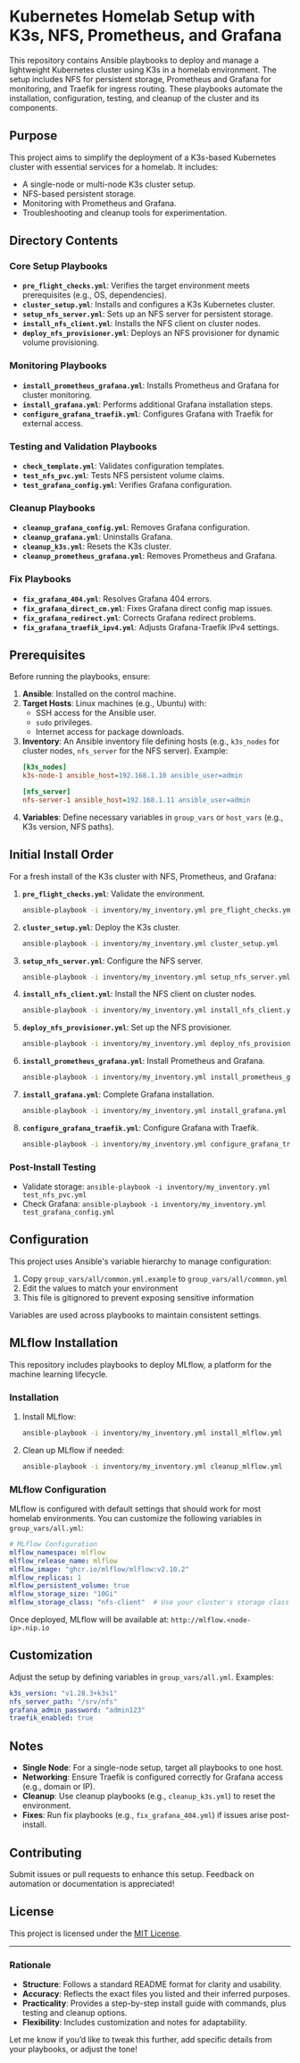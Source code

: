 # Kubernetes Homelab Setup with K3s, NFS, Prometheus, and Grafana

This repository contains Ansible playbooks to deploy and manage a lightweight Kubernetes cluster using K3s in a homelab environment. The setup includes NFS for persistent storage, Prometheus and Grafana for monitoring, and Traefik for ingress routing. These playbooks automate the installation, configuration, testing, and cleanup of the cluster and its components.

## Purpose

This project aims to simplify the deployment of a K3s-based Kubernetes cluster with essential services for a homelab. It includes:
- A single-node or multi-node K3s cluster setup.
- NFS-based persistent storage.
- Monitoring with Prometheus and Grafana.
- Troubleshooting and cleanup tools for experimentation.

## Directory Contents

### Core Setup Playbooks
- **`pre_flight_checks.yml`**: Verifies the target environment meets prerequisites (e.g., OS, dependencies).
- **`cluster_setup.yml`**: Installs and configures a K3s Kubernetes cluster.
- **`setup_nfs_server.yml`**: Sets up an NFS server for persistent storage.
- **`install_nfs_client.yml`**: Installs the NFS client on cluster nodes.
- **`deploy_nfs_provisioner.yml`**: Deploys an NFS provisioner for dynamic volume provisioning.

### Monitoring Playbooks
- **`install_prometheus_grafana.yml`**: Installs Prometheus and Grafana for cluster monitoring.
- **`install_grafana.yml`**: Performs additional Grafana installation steps.
- **`configure_grafana_traefik.yml`**: Configures Grafana with Traefik for external access.

### Testing and Validation Playbooks
- **`check_template.yml`**: Validates configuration templates.
- **`test_nfs_pvc.yml`**: Tests NFS persistent volume claims.
- **`test_grafana_config.yml`**: Verifies Grafana configuration.

### Cleanup Playbooks
- **`cleanup_grafana_config.yml`**: Removes Grafana configuration.
- **`cleanup_grafana.yml`**: Uninstalls Grafana.
- **`cleanup_k3s.yml`**: Resets the K3s cluster.
- **`cleanup_prometheus_grafana.yml`**: Removes Prometheus and Grafana.

### Fix Playbooks
- **`fix_grafana_404.yml`**: Resolves Grafana 404 errors.
- **`fix_grafana_direct_cm.yml`**: Fixes Grafana direct config map issues.
- **`fix_grafana_redirect.yml`**: Corrects Grafana redirect problems.
- **`fix_grafana_traefik_ipv4.yml`**: Adjusts Grafana-Traefik IPv4 settings.

## Prerequisites

Before running the playbooks, ensure:
1. **Ansible**: Installed on the control machine.
2. **Target Hosts**: Linux machines (e.g., Ubuntu) with:
   - SSH access for the Ansible user.
   - `sudo` privileges.
   - Internet access for package downloads.
3. **Inventory**: An Ansible inventory file defining hosts (e.g., `k3s_nodes` for cluster nodes, `nfs_server` for the NFS server).
   Example:
   ```ini
   [k3s_nodes]
   k3s-node-1 ansible_host=192.168.1.10 ansible_user=admin

   [nfs_server]
   nfs-server-1 ansible_host=192.168.1.11 ansible_user=admin
   ```
4. **Variables**: Define necessary variables in `group_vars` or `host_vars` (e.g., K3s version, NFS paths).

## Initial Install Order

For a fresh install of the K3s cluster with NFS, Prometheus, and Grafana:
1. **`pre_flight_checks.yml`**: Validate the environment.
   ```bash
   ansible-playbook -i inventory/my_inventory.yml pre_flight_checks.yml
   ```
2. **`cluster_setup.yml`**: Deploy the K3s cluster.
   ```bash
   ansible-playbook -i inventory/my_inventory.yml cluster_setup.yml
   ```
3. **`setup_nfs_server.yml`**: Configure the NFS server.
   ```bash
   ansible-playbook -i inventory/my_inventory.yml setup_nfs_server.yml
   ```
4. **`install_nfs_client.yml`**: Install the NFS client on cluster nodes.
   ```bash
   ansible-playbook -i inventory/my_inventory.yml install_nfs_client.yml
   ```
5. **`deploy_nfs_provisioner.yml`**: Set up the NFS provisioner.
   ```bash
   ansible-playbook -i inventory/my_inventory.yml deploy_nfs_provisioner.yml
   ```
6. **`install_prometheus_grafana.yml`**: Install Prometheus and Grafana.
   ```bash
   ansible-playbook -i inventory/my_inventory.yml install_prometheus_grafana.yml
   ```
7. **`install_grafana.yml`**: Complete Grafana installation.
   ```bash
   ansible-playbook -i inventory/my_inventory.yml install_grafana.yml
   ```
8. **`configure_grafana_traefik.yml`**: Configure Grafana with Traefik.
   ```bash
   ansible-playbook -i inventory/my_inventory.yml configure_grafana_traefik.yml
   ```

### Post-Install Testing
- Validate storage: `ansible-playbook -i inventory/my_inventory.yml test_nfs_pvc.yml`
- Check Grafana: `ansible-playbook -i inventory/my_inventory.yml test_grafana_config.yml`

## Configuration

This project uses Ansible's variable hierarchy to manage configuration:

1. Copy `group_vars/all/common.yml.example` to `group_vars/all/common.yml`
2. Edit the values to match your environment
3. This file is gitignored to prevent exposing sensitive information

Variables are used across playbooks to maintain consistent settings.

## MLflow Installation

This repository includes playbooks to deploy MLflow, a platform for the machine learning lifecycle.

### Installation

1. Install MLflow:
   ```bash
   ansible-playbook -i inventory/my_inventory.yml install_mlflow.yml
   ```

2. Clean up MLflow if needed:
   ```bash
   ansible-playbook -i inventory/my_inventory.yml cleanup_mlflow.yml
   ```

### MLflow Configuration

MLflow is configured with default settings that should work for most homelab environments. 
You can customize the following variables in `group_vars/all.yml`:

```yaml
# MLflow Configuration
mlflow_namespace: mlflow
mlflow_release_name: mlflow
mlflow_image: "ghcr.io/mlflow/mlflow:v2.10.2"
mlflow_replicas: 1
mlflow_persistent_volume: true
mlflow_storage_size: "10Gi"
mlflow_storage_class: "nfs-client"  # Use your cluster's storage class
```

Once deployed, MLflow will be available at: `http://mlflow.<node-ip>.nip.io`

## Customization

Adjust the setup by defining variables in `group_vars/all.yml`. Examples:
```yaml
k3s_version: "v1.28.3+k3s1"
nfs_server_path: "/srv/nfs"
grafana_admin_password: "admin123"
traefik_enabled: true
```

## Notes

- **Single Node**: For a single-node setup, target all playbooks to one host.
- **Networking**: Ensure Traefik is configured correctly for Grafana access (e.g., domain or IP).
- **Cleanup**: Use cleanup playbooks (e.g., `cleanup_k3s.yml`) to reset the environment.
- **Fixes**: Run fix playbooks (e.g., `fix_grafana_404.yml`) if issues arise post-install.

## Contributing

Submit issues or pull requests to enhance this setup. Feedback on automation or documentation is appreciated!

## License

This project is licensed under the [MIT License](LICENSE).

---

### Rationale
- **Structure**: Follows a standard README format for clarity and usability.
- **Accuracy**: Reflects the exact files you listed and their inferred purposes.
- **Practicality**: Provides a step-by-step install guide with commands, plus testing and cleanup options.
- **Flexibility**: Includes customization and notes for adaptability.

Let me know if you’d like to tweak this further, add specific details from your playbooks, or adjust the tone!